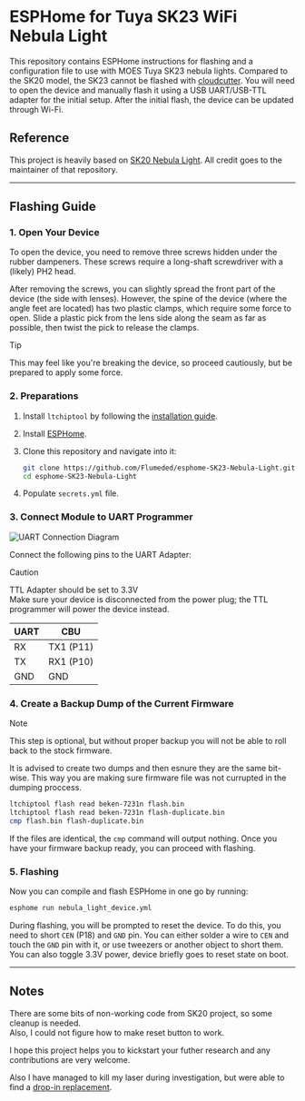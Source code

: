 # ESPHome for Tuya SK23 WiFi Nebula Light

This repository contains ESPHome instructions for flashing and a configuration file to use with MOES Tuya SK23 nebula lights. Compared to the SK20 model, the SK23 cannot be flashed with [cloudcutter](https://docs.libretiny.eu/docs/flashing/tools/cloudcutter/). You will need to open the device and manually flash it using a USB UART/USB-TTL adapter for the initial setup. After the initial flash, the device can be updated through Wi-Fi.

## Reference

This project is heavily based on [SK20 Nebula Light](https://github.com/M4GNV5/esphome-SK20-Nebula-Light). All credit goes to the maintainer of that repository.

---

## Flashing Guide

### 1. Open Your Device

To open the device, you need to remove three screws hidden under the rubber dampeners. These screws require a long-shaft screwdriver with a (likely) PH2 head.

After removing the screws, you can slightly spread the front part of the device (the side with lenses). However, the spine of the device (where the angle feet are located) has two plastic clamps, which require some force to open. Slide a plastic pick from the lens side along the seam as far as possible, then twist the pick to release the clamps.

> [!TIP] 
> This may feel like you're breaking the device, so proceed cautiously, but be prepared to apply some force.

### 2. Preparations

1. Install `ltchiptool` by following the [installation guide](https://docs.libretiny.eu/docs/flashing/tools/ltchiptool/#installation).
2. Install [ESPHome](https://esphome.io/guides/getting_started_command_line.html).
3. Clone this repository and navigate into it:
   
   ```bash
   git clone https://github.com/Flumeded/esphome-SK23-Nebula-Light.git
   cd esphome-SK23-Nebula-Light
   ```
4. Populate `secrets.yml` file.

### 3. Connect Module to UART Programmer

![UART Connection Diagram](https://docs.libretiny.eu/boards/cbu/cbu.svg)

Connect the following pins to the UART Adapter:

> [!CAUTION] 
> TTL Adapter should be set to 3.3V  
> Make sure your device is disconnected from the power plug; the TTL programmer will power the device instead.

| UART | CBU       |
|------|-----------|
| RX   | TX1 (P11) |
| TX   | RX1 (P10) |
| GND  | GND       |

### 4. Create a Backup Dump of the Current Firmware

> [!NOTE] 
> This step is optional, but without proper backup you will not be able to roll back to the stock firmware.

It is advised to create two dumps and then esnure they are the same bit-wise. 
This way you are making sure firmware file was not currupted in the dumping proccess.

```bash
ltchiptool flash read beken-7231n flash.bin
ltchiptool flash read beken-7231n flash-duplicate.bin
cmp flash.bin flash-duplicate.bin
```

If the files are identical, the `cmp` command will output nothing. Once you have your firmware backup ready, you can proceed with flashing.

### 5. Flashing

Now you can compile and flash ESPHome in one go by running:

```bash
esphome run nebula_light_device.yml
```

During flashing, you will be prompted to reset the device. To do this, you need to short `CEN` (P18) and `GND` pin. You can either solder a wire to `CEN` and touch the `GND` pin with it, or use tweezers or another object to short them. You can also toggle 3.3V power, device briefly goes to reset state on boot.

---


## Notes 

There are some bits of non-working code from SK20 project, so some cleanup is needed.  
Also, I could not figure how to make reset button to work.  

I hope this project helps you to kickstart your futher research and any contributions are very welcome.

Also I have managed to kill my laser during investigation, but were able to find a [drop-in replacement](https://aliexpress.com/i/1005002610306340.html).